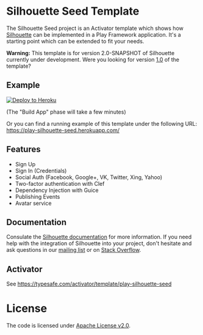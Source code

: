 Silhouette Seed Template
=====================================

The Silhouette Seed project is an Activator template which shows how [Silhouette](https://github.com/mohiva/play-silhouette) can be implemented in a Play Framework application. It's a starting point which can be extended to fit your needs.

**Warning:** This template is for version 2.0-SNAPSHOT of Silhouette currently under development. Were you looking for version [1.0](https://github.com/mohiva/play-silhouette-seed/tree/1.0) of the template?

## Example

[![Deploy to Heroku](https://www.herokucdn.com/deploy/button.png)](https://heroku.com/deploy)

(The "Build App" phase will take a few minutes)

Or you can find a running example of this template under the following URL: https://play-silhouette-seed.herokuapp.com/

## Features

* Sign Up
* Sign In (Credentials)
* Social Auth (Facebook, Google+, VK, Twitter, Xing, Yahoo)
* Two-factor authentication with Clef
* Dependency Injection with Guice
* Publishing Events
* Avatar service

## Documentation

Consulate the [Silhouette documentation](http://docs.silhouette.mohiva.com/) for more information. If you need help with the integration of Silhouette into your project, don't hesitate and ask questions in our [mailing list](https://groups.google.com/forum/#!forum/play-silhouette) or on [Stack Overflow](http://stackoverflow.com/questions/tagged/playframework).

## Activator

See https://typesafe.com/activator/template/play-silhouette-seed

# License

The code is licensed under [Apache License v2.0](http://www.apache.org/licenses/LICENSE-2.0).
